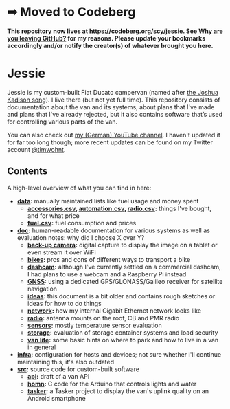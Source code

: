 # ➡ Moved to Codeberg

**This repository now lives at <https://codeberg.org/scy/jessie>. See [Why are you leaving GitHub?](https://codeberg.org/scy/me/src/branch/main/FAQ.md#user-content-why-are-you-leaving-github) for my reasons. Please update your bookmarks accordingly and/or notify the creator(s) of whatever brought you here.**

# Jessie

Jessie is my custom-built Fiat Ducato campervan (named after [the Joshua Kadison song](https://www.youtube.com/watch?v=zHIHipJK_Pg)).
I live there (but not yet full time).
This repository consists of documentation about the van and its systems, about plans that I've made and plans that I've already rejected, but it also contains software that’s used for controlling various parts of the van.

You can also check out [my (German) YouTube channel](https://www.youtube.com/c/timwohnt%C3%BCberall).
I haven't updated it for far too long though; more recent updates can be found on my Twitter account [@timwohnt](https://twitter.com/timwohnt).

## Contents

A high-level overview of what you can find in here:

* **[data](data):** manually maintained lists like fuel usage and money spent
  * **[accessories.csv](data/accessories.csv), [automation.csv](data/automation.csv), [radio.csv](data/radio.csv):** things I've bought, and for what price
  * **[fuel.csv](data/fuel.csv):** fuel consumption and prices
* **[doc](doc):** human-readable documentation for various systems as well as evaluation notes: why did I choose X over Y?
  * **[back-up camera](doc/back-up-camera.md):** digital capture to display the image on a tablet or even stream it over WiFi
  * **[bikes](doc/bikes.md):** pros and cons of different ways to transport a bike
  * **[dashcam](doc/dashcam.md):** although I've currently settled on a commercial dashcam, I had plans to use a webcam and a Raspberry Pi instead
  * **[GNSS](doc/gnss.md):** using a dedicated GPS/GLONASS/Galileo receiver for satellite navigation
  * **[ideas](doc/ideas.md):** this document is a bit older and contains rough sketches or ideas for how to do things
  * **[network](doc/network.md):** how my internal Gigabit Ethernet network looks like
  * **[radio](doc/radio.md):** antenna mounts on the roof, CB and PMR radio
  * **[sensors](doc/sensors.md):** mostly temperature sensor evaluation
  * **[storage](doc/storage.md):** evaluation of storage container systems and load security
  * **[van life](doc/vanlife.md):** some basic hints on where to park and how to live in a van in general
* **[infra](infra):** configuration for hosts and devices; not sure whether I'll continue maintaining this, it's also outdated
* **[src](src):** source code for custom-built software
  * **[api](src/api):** draft of a van API
  * **[homn](src/homn):** C code for the Arduino that controls lights and water
  * **[tasker](src/tasker):** a Tasker project to display the van's uplink quality on an Android smartphone
